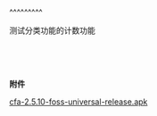 
<BlogInfo title="测试分类功能的计数功能" author="白日梦想猿" pv=0 read_times=0 pre_cost_time=2 category="测试" tag_list="[]" create_time="2022.05.22 13:02:48.435764" update_time="2022.11.15 14:23:21" />

^^^^^^^^^
<p>测试分类功能的计数功能</p>

<p>&nbsp;</p>

<p>&nbsp;</p>
<p><strong>​附件</strong></p><p class="extera_file"><a href="/media/file/2022/11/15/cfa-2.5.10-foss-universal-release.apk" target="_blank">cfa-2.5.10-foss-universal-release.apk</a></p>
